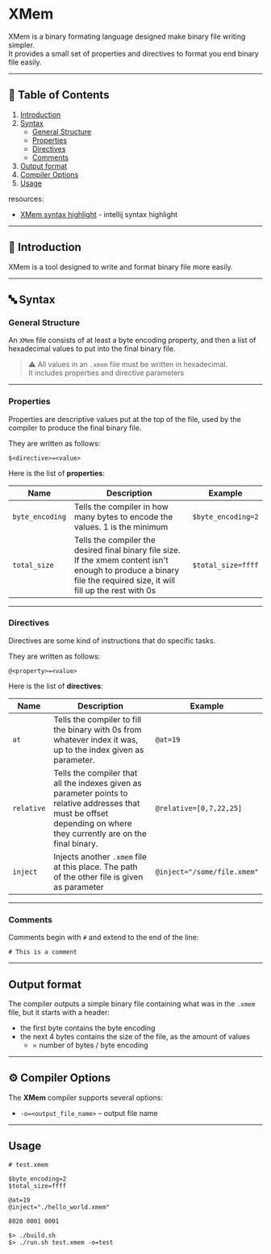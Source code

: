 # XMem

XMem is a binary formating language designed make binary file writing simpler.  
It provides a small set of properties and directives to format you end binary file easily.

---

## 📌 Table of Contents
1. [Introduction](#-introduction)
2. [Syntax](#-syntax)
    - [General Structure](#general-structure)
    - [Properties](#properties)
    - [Directives](#directives)
    - [Comments](#comments)
3. [Output format](#output-format)
4. [Compiler Options](#-compiler-options)
5. [Usage](#usage)

resources:
- [XMem syntax highlight](https://github.com/IdCom4/XMem-syntax-highlight-plugin-intellij) - intellij syntax highlight
---

## 📝 Introduction
XMem is a tool designed to write and format binary file more easily.  

---

## 🔤 Syntax

### General Structure
An `XMem` file consists of at least a byte encoding property, and then a list of hexadecimal values to put into the final binary file.

> ⚠️ All values in an `.xmem` file must be written in hexadecimal.\
> It includes properties and directive parameters

---
### Properties

Properties are descriptive values put at the top of the file, used by the compiler to produce the final binary file.

They are written as follows:
````xmem
$<directive>=<value>
````
Here is the list of **properties**:

| Name            | Description                                                                                                                                                          | Example            | 
|-----------------|----------------------------------------------------------------------------------------------------------------------------------------------------------------------|--------------------|
| `byte_encoding` | Tells the compiler in how many bytes to encode the values. 1 is the minimum                                                                                          | `$byte_encoding=2` |
| `total_size`    | Tells the compiler the desired final binary file size. If the xmem content isn't enough to produce a binary file the required size, it will fill up the rest with 0s | `$total_size=ffff` |


---

### Directives

Directives are some kind of instructions that do specific tasks.

They are written as follows:
````xmem
@<property>=<value>
````
Here is the list of **directives**:

| Name       | Description                                                                                                                                                            | Example                     | 
|------------|------------------------------------------------------------------------------------------------------------------------------------------------------------------------|-----------------------------|
| `at`       | Tells the compiler to fill the binary with 0s from whatever index it was, up to the index given as parameter.                                                          | `@at=19`                    |
| `relative` | Tells the compiler that all the indexes given as parameter points to relative addresses that must be offset depending on where they currently are on the final binary. | `@relative=[0,7,22,25]`     |
| `inject`   | Injects another `.xmem` file at this place. The path of the other file is given as parameter                                                                           | `@inject="/some/file.xmem"` |

---

### Comments
Comments begin with `#` and extend to the end of the line:

```xmem
# This is a comment
```
---

## Output format

The compiler outputs a simple binary file containing what was in the `.xmem` file, but it starts with a header:
- the first byte contains the byte encoding
- the next 4 bytes contains the size of the file, as the amount of values 
  - = number of bytes / byte encoding

---

## ⚙️ Compiler Options
The **XMem** compiler supports several options:

- `-o=<output_file_name>` – output file name

---

## Usage
```xmem
# test.xmem

$byte_encoding=2
$total_size=ffff

@at=19
@inject="./hello_world.xmem"

8020 0001 0001

```

````shell
$> ./build.sh
$> ./run.sh test.xmem -o=test
````
